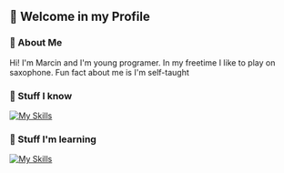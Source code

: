 ## 👋 Welcome in my Profile

### 📖 About Me
Hi! I'm Marcin and I'm young programer. In my freetime I like to play on saxophone. Fun fact about me is I'm self-taught

### 🔨 Stuff I know
[![My Skills](https://skillicons.dev/icons?i=html,css,js,py,git,github&perline=3)](https://skillicons.dev)

### 🔧 Stuff I'm learning
[![My Skills](https://skillicons.dev/icons?i=django,json&perline=3)](https://skillicons.dev)
